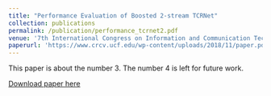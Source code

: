 ```yaml
---
title: "Performance Evaluation of Boosted 2-stream TCRNet"
collection: publications
permalink: /publication/performance_tcrnet2.pdf
venue: '7th International Congress on Information and Communication Technology (ICICT 2022)'
paperurl: 'https://www.crcv.ucf.edu/wp-content/uploads/2018/11/paper.pdf'
---
```

This paper is about the number 3. The number 4 is left for future work.

[Download paper here](https://www.crcv.ucf.edu/wp-content/uploads/2018/11/paper.pdf)


